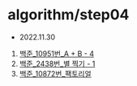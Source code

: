 # algorithm/step04

- 2022.11.30
1) [백준_10951번_A + B - 4](#a10951)
2) [백준_2438번_별 찍기 - 1](#a2438)
3) [백준_10872번_팩토리얼](https://github.com/YUMIN113/algorithm/blob/main/algorithm/src/algorithm/step04/A10872.java)
